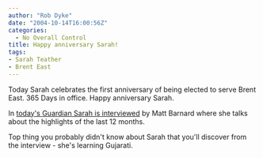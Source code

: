 ```yaml
---
author: "Rob Dyke"
date: "2004-10-14T16:00:56Z"
categories:
  - No Overall Control
title: Happy anniversary Sarah!
tags:
- Sarah Teather
- Brent East
---
```

Today Sarah celebrates the first anniversary of being elected to serve Brent East. 365 Days in office. Happy anniversary Sarah.

In [today's Guardian Sarah is interviewed](http://politics.guardian.co.uk/libdems/story/0,9061,1326510,00.html) by Matt Barnard where she talks about the highlights of the last 12 months.

Top thing you probably didn't know about Sarah that you'll discover from the interview - she's learning Gujarati.

